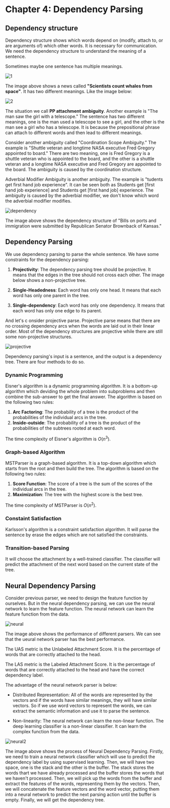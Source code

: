 # Chapter 4: Dependency Parsing

## Dependency structure
 
Dependency structure shows which words depend on (modify, attach to, or are arguments of) which other words. It is necessary for communication. We need the dependency structure to understand the meaning of a sentence.

Sometimes maybe one sentence has multiple meanings.

![1](fig/image1.png)

The image above shows a news called **"Scientists count whales from space"**. It has two different meanings. Like the image below:

![2](fig/image2.png)

The situation we call **PP attachment ambiguity**. Another example is "The man saw the girl with a telescope." The sentence has two different meanings, one is the man used a telescope to see a girl, and the other is the man see a girl who has a telescope. It is because the prepositional phrase can attach to different words and then lead to different meanings.

Consider another ambiguity called "Coordination Scope Ambiguity." The example is "Shuttle veteran and longtime NASA executive Fred Gregory appointed to board." There are two meaning, one is Fred Gregory is a shuttle veteran who is appointed to the board, and the other is a shuttle veteran and a longtime NASA executive and Fred Gregory are appointed to the board. The ambiguity is caused by the coordination structure.

Adverbial Modifier Ambiguity is another ambiguity. The example is "tudents get first hand job experience". It can be seen both as Students get [first hand job experience] and Students get [first hand job] experience. The ambiguity is caused by the adverbial modifier, we don't know which word the adverbial modifier modifies.
 
![dependency](fig/image3.png)

The image above shows the dependency structure of "Bills on ports and immigration were submitted by Republican Senator Brownback of Kansas."

## Dependency Parsing

We use dependency parsing to parse the whole sentence. We have some constraints for the dependency parsing:

1. **Projectivity**: The dependency parsing tree should be projective. It means that the edges in the tree should not cross each other. The image below shows a non-projective tree.

2. **Single-Headedness**: Each word has only one head. It means that each word has only one parent in the tree.

3. **Single-dependency**: Each word has only one dependency. It means that each word has only one edge to its parent.

And let's c onsider projective parse. Projective parse means that there are no crossing dependency arcs when the words are laid out in their linear order. Most of the dependency structures are projective while there are still some non-projective structures.

![projective](fig/image4.png)

Dependency parsing's input is a sentence, and the output is a dependency tree. There are four methods to do so.

### Dynamic Programming

Eisner's algorithm is a dynamic programming algorithm. It is a bottom-up algorithm which deviding the whole problem into subproblems and then combine the sub-answer to get the final answer. The algorithm is based on the following two rules:

1. **Arc Factoring**: The probability of a tree is the product of the probabilities of the individual arcs in the tree.
2. **Inside-outside**: The probability of a tree is the product of the probabilities of the subtrees rooted at each word.

The time complexity of Eisner's algorithm is $O(n^3)$.

### Graph-based Algorithm

MSTParser is a graph-based algorithm. It is a top-down algorithm which starts from the root and then build the tree. The algorithm is based on the following two rules:

1. **Score Function**: The score of a tree is the sum of the scores of the individual arcs in the tree.
2. **Maximization**: The tree with the highest score is the best tree.

The time complexity of MSTParser is $O(n^2)$.

### Constaint Satisfaction

Karlsson's algorithm is a constraint satisfaction algorithm. It will parse the sentence by erase the edges which are not satisfied the constraints.

### Transition-based Parsing

It will choose the attachment by a well-trained classifier. The classifier will predict the attachment of the next word based on the current state of the tree.

## Neural Dependency Parsing

Consider previous parser, we need to design the feature function by ourselves. But in the neural dependency parsing, we can use the neural network to learn the feature function. The neural network can learn the feature function from the data.

![neural](fig/image5.png)

The image above shows the performance of different parsers. We can see that the ueural network parser has the best performance.

The UAS metric is the Unlabeled Attachment Score. It is the percentage of words that are correctly attached to the head. 

The LAS metric is the Labeled Attachment Score. It is the percentage of words that are correctly attached to the head and have the correct dependency label.

The advantage of the neural network parser is below:

- Distributed Representation: All of the words are represented by the vectors and if the words have similar meanings, they will have similar vectors. So if we use word vectors to represent the words, we can extract the semantic information and use it to parse the sentence. 

- Non-linearity: The neural network can learn the non-linear function. The deep learning classifier is a non-linear classifier. It can learn the complex function from the data.

![neural2](fig/image6.png)

The image above shows the process of Neural Dependency Parsing. Firstly, we need to train a neural network classifier which will use to predict the dependency label by using supervised learning. Then, we will have two space, one is the stack and the other is the buffer. The stack stores the words thart we have already processed and the buffer stores the words that we haven't processed. Then, we will pick up the words from the buffer and extract the features of the words, representing them by the vectors. Then, we will concatenate the feature vectors and the word vector, putting them into a neural network to predict the next parsing action until the buffer is empty. Finally, we will get the dependency tree.